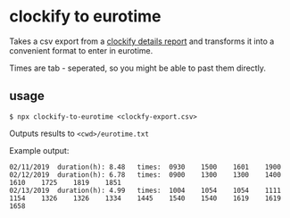 # clockify to eurotime 
Takes a csv export from a [clockify details report](https://clockify.me/help/reports/detailed-report) and transforms it into a convenient format to enter in eurotime.

Times are tab - seperated, so you might be able to past them directly.

## usage
``
$ npx clockify-to-eurotime <clockfy-export.csv>
``

Outputs results to `<cwd>/eurotime.txt`

Example output:

```
02/11/2019	duration(h): 8.48	times: 	0930	1500	1601	1900
02/12/2019	duration(h): 6.78	times: 	0900	1300	1300	1400	1610	1725	1819	1851
02/13/2019	duration(h): 4.99	times: 	1004	1054	1054	1111	1154	1326	1326	1334	1445	1540	1540	1619	1619	1658
```